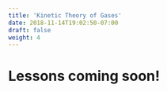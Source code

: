 ```yaml
---
title: 'Kinetic Theory of Gases'
date: 2018-11-14T19:02:50-07:00
draft: false
weight: 4
---
```


# Lessons coming soon!